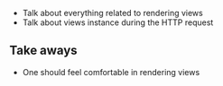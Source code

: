 - Talk about everything related to rendering views
- Talk about views instance during the HTTP request

## Take aways

- One should feel comfortable in rendering views
